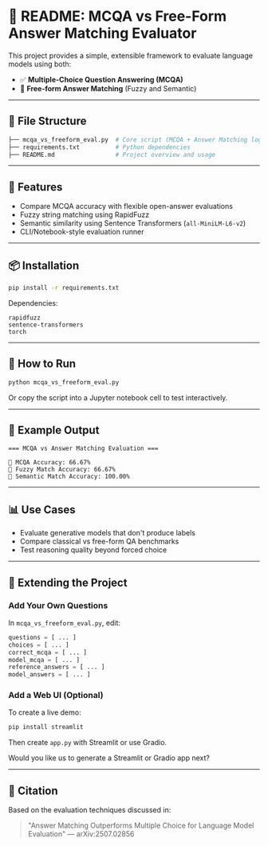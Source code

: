 # 🧪 README: MCQA vs Free-Form Answer Matching Evaluator

This project provides a simple, extensible framework to evaluate language models using both:

- ✅ **Multiple-Choice Question Answering (MCQA)**
- 🤖 **Free-form Answer Matching** (Fuzzy and Semantic)

---

## 📂 File Structure

```bash
├── mcqa_vs_freeform_eval.py  # Core script (MCQA + Answer Matching logic)
├── requirements.txt          # Python dependencies
├── README.md                 # Project overview and usage
```

---

## 🚀 Features

- Compare MCQA accuracy with flexible open-answer evaluations
- Fuzzy string matching using RapidFuzz
- Semantic similarity using Sentence Transformers (`all-MiniLM-L6-v2`)
- CLI/Notebook-style evaluation runner

---

## 📦 Installation

```bash
pip install -r requirements.txt
```

Dependencies:

```
rapidfuzz
sentence-transformers
torch
```

---

## 🧪 How to Run

```bash
python mcqa_vs_freeform_eval.py
```

Or copy the script into a Jupyter notebook cell to test interactively.

---

## 📝 Example Output

```
=== MCQA vs Answer Matching Evaluation ===

🧪 MCQA Accuracy: 66.67%
🧪 Fuzzy Match Accuracy: 66.67%
🧠 Semantic Match Accuracy: 100.00%
```

---

## 📊 Use Cases

- Evaluate generative models that don't produce labels
- Compare classical vs free-form QA benchmarks
- Test reasoning quality beyond forced choice

---

## 🔧 Extending the Project

### Add Your Own Questions

In `mcqa_vs_freeform_eval.py`, edit:

```python
questions = [ ... ]
choices = [ ... ]
correct_mcqa = [ ... ]
model_mcqa = [ ... ]
reference_answers = [ ... ]
model_answers = [ ... ]
```

### Add a Web UI (Optional)

To create a live demo:

```bash
pip install streamlit
```

Then create `app.py` with Streamlit or use Gradio.

Would you like us to generate a Streamlit or Gradio app next?

---

## 🧠 Citation

Based on the evaluation techniques discussed in:

> "Answer Matching Outperforms Multiple Choice for Language Model Evaluation" — arXiv:2507.02856

